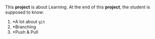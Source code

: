 This **project** is about Learning.
At the end of this **project**, the student is supposed to know:

1. *A lot about `git`
2. *Branching
3. *Push & Pull 